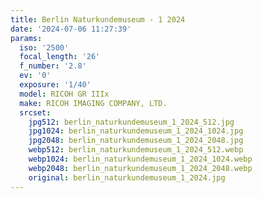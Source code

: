 ```yaml
---
title: Berlin Naturkundemuseum - 1 2024
date: '2024-07-06 11:27:39'
params:
  iso: '2500'
  focal_length: '26'
  f_number: '2.8'
  ev: '0'
  exposure: '1/40'
  model: RICOH GR IIIx
  make: RICOH IMAGING COMPANY, LTD.
  srcset:
    jpg512: berlin_naturkundemuseum_1_2024_512.jpg
    jpg1024: berlin_naturkundemuseum_1_2024_1024.jpg
    jpg2048: berlin_naturkundemuseum_1_2024_2048.jpg
    webp512: berlin_naturkundemuseum_1_2024_512.webp
    webp1024: berlin_naturkundemuseum_1_2024_1024.webp
    webp2048: berlin_naturkundemuseum_1_2024_2048.webp
    original: berlin_naturkundemuseum_1_2024.jpg
---
```

